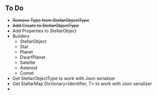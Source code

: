 ## To Do
* ~~Remove Type from StellarObjectType~~
* ~~Add Create to StellarObjectType~~
* Add Properties to StellarObject
* Builders
	* StellarObject
	* Star
	* Planet
	* DwarfPlanet
	* Satelite
	* Asteroid
	* Comet
* Get StellarObjectType to work with Json serializer
* Get StallarMap Dictionary<Identifier, T> to work with Json serializer
* 
